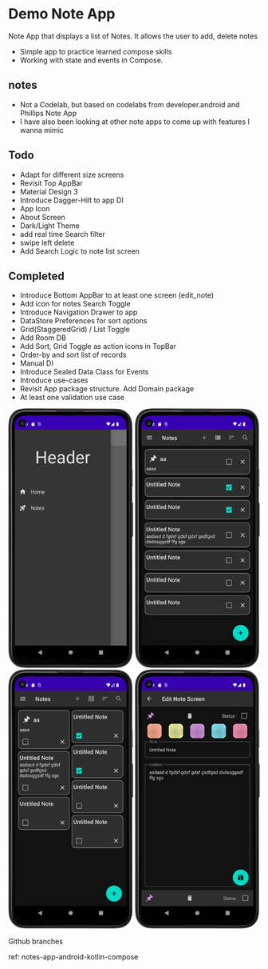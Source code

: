 # Demo Note App
Note App that displays a list of Notes. It allows the user to add, delete notes
- Simple app to practice learned compose skills
- Working with state and events in Compose.

## notes
- Not a Codelab, but based on codelabs from developer.android and Phillips Note App
- I have also been looking at other note apps to come up with features I wanna mimic

## Todo
- Adapt for different size screens
- Revisit Top AppBar
- Material Design 3
- Introduce Dagger-Hilt to app DI
- App Icon
- About Screen
- Dark/Light Theme
- add real time Search filter 
- swipe left delete
- Add Search Logic to note list screen 

## Completed
- Introduce Bottom AppBar to at least one screen (edit_note)
- Add icon for notes Search Toggle  
- Introduce Navigation Drawer to app
- DataStore Preferences for sort options
- Grid(StaggeredGrid) / List Toggle
- Add Room DB
- Add Sort, Grid Toggle as action icons in TopBar 
- Order-by and sort list of records 
- Manual DI
- Introduce Sealed Data Class for Events
- Introduce use-cases
- Revisit App package structure. Add Domain package
- At least one validation use case

<p style=float:left">  
  <img src="screenshot_01.png" width="250" />  
  <img src="screenshot_02.png" width="250" />  
  <img src="screenshot_03.png" width="250" />  
  <img src="screenshot_04.png" width="250" />  
</p>

Github branches

ref: notes-app-android-kotlin-compose